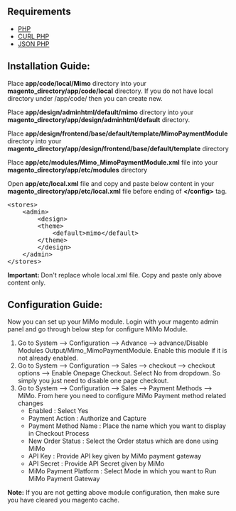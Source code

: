 ## Requirements
- [PHP](http://www.php.net/)
- [CURL PHP](http://php.net/manual/en/book.curl.php)
- [JSON PHP](http://php.net/manual/en/book.json.php)

## Installation Guide:

Place <strong>app/code/local/Mimo</strong> directory into your <strong>magento_directory/app/code/local</strong> directory. If you do not have local directory under /app/code/ then you can create new.

Place <strong>app/design/adminhtml/default/mimo</strong> directory into your <strong>magento_directory/app/design/adminhtml/default</strong> directory.

Place <strong>app/design/frontend/base/default/template/MimoPaymentModule</strong> directory into your <strong>magento_directory/app/design/frontend/base/default/template</strong> directory

Place <strong>app/etc/modules/Mimo_MimoPaymentModule.xml</strong> file into your <strong>magento_directory/app/etc/modules</strong> directory

Open <strong>app/etc/local.xml</strong> file and copy and paste below content in your <strong>magento_directory/app/etc/local.xml</strong> file before ending of <strong>&lt;/config&gt;</strong> tag.

<pre>
&lt;stores&gt;
	&lt;admin&gt;
		&lt;design&gt;
		&lt;theme&gt;
			&lt;default&gt;mimo&lt;/default&gt;
		&lt;/theme&gt;
		&lt;/design&gt;
	&lt;/admin&gt;
&lt;/stores&gt;
</pre>

<strong>Important: </strong>
Don't replace whole local.xml file.
Copy and paste only above content only.


## Configuration Guide:

Now you can set up your MiMo module. Login with your magento admin panel and go through below step for configure MiMo Module. 

<ol>
<li>Go to System --> Configuration --> Advance --> advance/Disable Modules Output/Mimo_MimoPaymentModule. Enable this module if it is not already enabled.</li>
<li>Go to System --> Configuration --> Sales --> checkout --> checkout options --> Enable Onepage Checkout. Select No from dropdown. So simply you just need to disable one page checkout.</li>
<li>Go to System --> Configuration --> Sales  --> Payment Methods --> MiMo. From here you need to configure MiMo Payment method related changes
<ul>
<li>Enabled : Select Yes</li>
<li>Payment Action : Authorize and Capture</li>
<li>Payment Method Name : Place the name which you want to display in Checkout Process</li>
<li>New Order Status : Select the Order status which are done using MiMo</li>
<li>API Key : Provide API key given by MiMo payment gateway</li>
<li>API Secret : Provide API Secret given by MiMo</li>
<li>MiMo Payment Platform : Select Mode in which you want to Run MiMo Payment Gateway</li>
</ul>
</li>
</ol>

<strong>Note:</strong> If you are not getting above module configuration, then make sure you have cleared you magento cache.